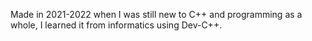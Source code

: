 Made in 2021-2022 when I was still new to C++ and programming as a whole, I learned it from informatics using Dev-C++.
